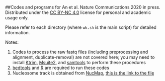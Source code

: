 ##Codes and programs for An et al. Nature Communications 2020 in press.
Distributed under the [CC BY-NC 4.0](https://creativecommons.org/licenses/by-nc/4.0/ "CC BY-NC 4.0") license for personal and academic usage only.

Please refer to each directory (where `wk.sh` is the main script) for detailed information.

Notes:
1. Codes to process the raw fastq files (including preprocessing and alignment, duplicate-removal) are not covered here; you may need to
install [Ktrim](https://github.com/hellosunking/Ktrim/), [Msuite2](https://github.com/hellosunking/Msuite2/),
and [samtools](https://www.htslib.org/) to perform these procedures
2. [bedtools](https://github.com/arq5x/bedtools2) and [R](https://www.r-project.org/) are required to run these codes
3. Nucleosome track is obtained from [NucMap](https://ngdc.cncb.ac.cn/nucmap/https://ngdc.cncb.ac.cn/nucmap/),
[this is the link to the file](https://download.cncb.ac.cn/nucmap/organisms/v1/Homo_sapiens/byDataType/Nucleosome_peaks_DANPOS/Homo_sapiens.hsNuc0390101.nucleosome.DANPOSPeak.bed.gz)

